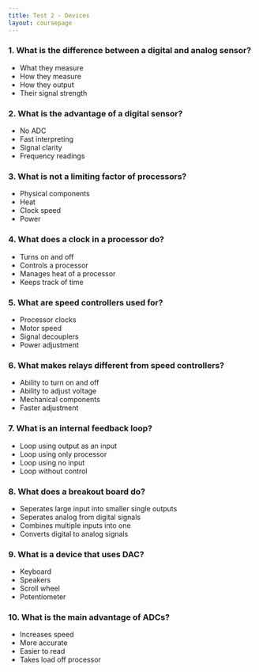 ```yaml
---
title: Test 2 - Devices
layout: coursepage
---
```


### 1. What is the difference between a digital and analog sensor?

- What they measure
- How they measure
- How they output
- Their signal strength

### 2. What is the advantage of a digital sensor?

- No ADC
- Fast interpreting
- Signal clarity
- Frequency readings

### 3. What is not a limiting factor of processors?

- Physical components
- Heat
- Clock speed
- Power

### 4. What does a clock in a processor do?

- Turns on and off
- Controls a processor
- Manages heat of a processor
- Keeps track of time

### 5. What are speed controllers used for?

- Processor clocks
- Motor speed
- Signal decouplers
- Power adjustment

### 6. What makes relays different from speed controllers?

- Ability to turn on and off
- Ability to adjust voltage
- Mechanical components
- Faster adjustment

### 7. What is an internal feedback loop?

- Loop using output as an input
- Loop using only processor
- Loop using no input
- Loop without control

### 8. What does a breakout board do?

- Seperates large input into smaller single outputs
- Seperates analog from digital signals
- Combines multiple inputs into one
- Converts digital to analog signals

### 9. What is a device that uses DAC?

- Keyboard
- Speakers
- Scroll wheel
- Potentiometer

### 10. What is the main advantage of ADCs?

- Increases speed
- More accurate
- Easier to read
- Takes load off processor

